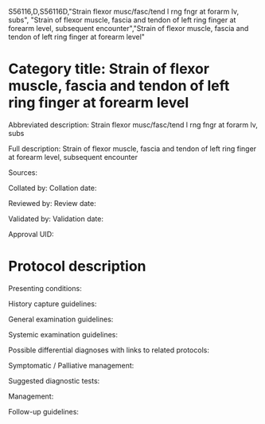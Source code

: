 S56116,D,S56116D,"Strain flexor musc/fasc/tend l rng fngr at forarm lv, subs", "Strain of flexor muscle, fascia and tendon of left ring finger at forearm level, subsequent encounter","Strain of flexor muscle, fascia and tendon of left ring finger at forearm level"
# Category title: Strain of flexor muscle, fascia and tendon of left ring finger at forearm level

Abbreviated description: Strain flexor musc/fasc/tend l rng fngr at forarm lv, subs

Full description: Strain of flexor muscle, fascia and tendon of left ring finger at forearm level, subsequent encounter

Sources:

Collated by:
Collation date:

Reviewed by:
Review date:

Validated by:
Validation date:

Approval UID:

# Protocol description

Presenting conditions:

History capture guidelines:

General examination guidelines:

Systemic examination guidelines:

Possible differential diagnoses with links to related protocols:

Symptomatic / Palliative management:

Suggested diagnostic tests:

Management:

Follow-up guidelines:

